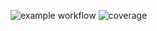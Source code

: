 ![example workflow](https://github.com/LittleRed945/cli-test-case/actions/workflows/main.yml/badge.svg)
![coverage](https://badgen.net/codecov/c/gitlab/gitlab-org/gitaly)